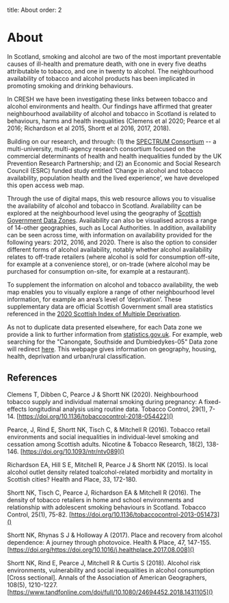 title: About
order: 2

# About

In Scotland, smoking and alcohol are two of the most important preventable causes of ill-health and premature death, with one in every five deaths attributable to tobacco, and one in twenty to alcohol. The neighbourhood availability of tobacco and alcohol products has been implicated in promoting smoking and drinking behaviours.

In CRESH we have been investigating these links between tobacco and alcohol environments and health. Our findings have affirmed that greater neighbourhood availability of alcohol and tobacco in Scotland is related to behaviours, harms and health inequalities (Clemens et al 2020; Pearce et al 2016; Richardson et al 2015, Shortt et al 2016, 2017, 2018).

Building on our research, and through: (1) the [SPECTRUM Consortium](https://spectrum.ed.ac.uk/) -- a multi-university, multi-agency research consortium focused on the commercial determinants of health and health inequalities funded by the UK Prevention Research Partnership; and (2) an Economic and Social Research Council (ESRC) funded study entitled ‘Change in alcohol and tobacco availability, population health and the lived experience’, we have developed this open access web map.

Through the use of digital maps, this web resource allows you to visualise the availability of alcohol and tobacco in Scotland. Availability can be explored at the neighbourhood level using the geography of [Scottish Government Data Zones](https://www.data.gov.uk/dataset/ab9f1f20-3b7f-4efa-9bd2-239acf63b540/data-zone-boundaries-2011). Availability can also be visualised across a range of 14-other geographies, such as Local Authorities. In addition, availability can be seen across time, with information on availability provided for the following years: 2012, 2016, and 2020. There is also the option to consider different forms of alcohol availability, notably whether alcohol availability relates to off-trade retailers (where alcohol is sold for consumption off-site, for example at a convenience store), or on-trade (where alcohol may be purchased for consumption on-site, for example at a restaurant).

To supplement the information on alcohol and tobacco availability, the web map enables you to visually explore a range of other neighbourhood level information, for example an area’s level of ‘deprivation’. These supplementary data are official Scottish Government small area statistics referenced in the [2020 Scottish Index of Multiple Deprivation](
https://www.gov.scot/collections/scottish-index-of-multiple-deprivation-2020/).

As not to duplicate data presented elsewhere, for each Data zone we provide a link to further information from [statistics.gov.uk](https://statistics.gov.scot/home). For example, web searching for the "Canongate, Southside and Dumbiedykes-05" Data zone will redirect [here](http://statistics.gov.scot/doc/statistical-geography/S01008684). This webpage gives information on geography, housing, health, deprivation and urban/rural classification.


## References

Clemens T, Dibben C, Pearce J & Shortt NK (2020). Neighbourhood tobacco supply and individual maternal smoking during pregnancy: A fixed-effects longitudinal analysis using routine data. Tobacco Control, 29(1), 7-14. [https://doi.org/10.1136/tobaccocontrol-2018-054422]()

Pearce, J, Rind E, Shortt NK, Tisch C, & Mitchell R (2016). Tobacco retail environments and social inequalities in individual-level smoking and cessation among Scottish adults. Nicotine & Tobacco Research, 18(2), 138-146. [https://doi.org/10.1093/ntr/ntv089]()

Richardson EA, Hill S E, Mitchell R, Pearce J & Shortt NK (2015). Is local alcohol outlet density related toalcohol-related morbidity and mortality in Scottish cities? Health and Place, 33, 172-180.

Shortt NK, Tisch C, Pearce J, Richardson EA & Mitchell R (2016). The density of tobacco retailers in home and school environments and relationship with adolescent smoking behaviours in Scotland. Tobacco Control, 25(1), 75-82. [https://doi.org/10.1136/tobaccocontrol-2013-051473]()

Shortt NK, Rhynas S J & Holloway A (2017). Place and recovery from alcohol dependence: A journey through photovoice. Health & Place, 47, 147-155. [https://doi.org/https://doi.org/10.1016/j.healthplace.2017.08.008]()

Shortt NK, Rind E, Pearce J, Mitchell R & Curtis S (2018). Alcohol risk environments, vulnerability and social inequalities in alcohol consumption [Cross sectional]. Annals of the Association of American Geographers, 108(5), 1210-1227. [https://www.tandfonline.com/doi/full/10.1080/24694452.2018.1431105]()

